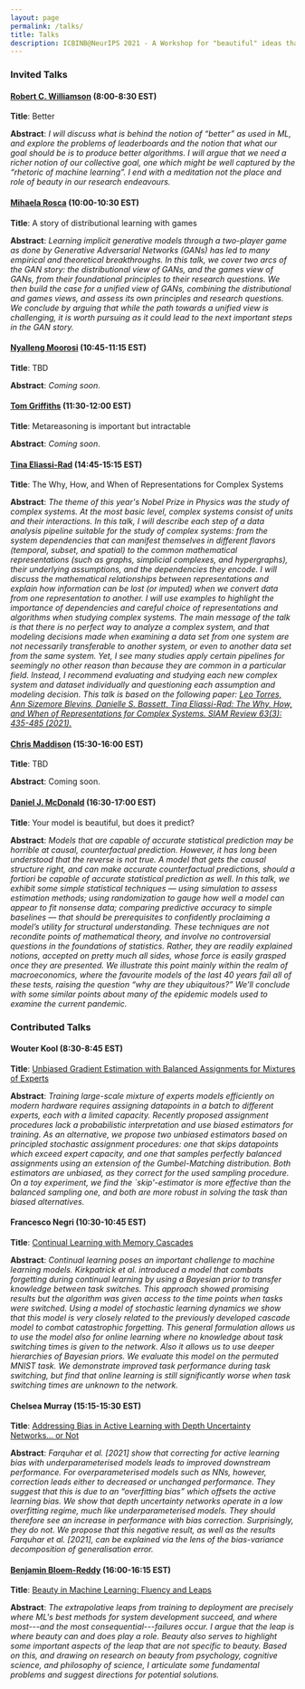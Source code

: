 ```yaml
---
layout: page
permalink: /talks/
title: Talks
description: ICBINB@NeurIPS 2021 - A Workshop for "beautiful" ideas that *should* have worked
---
```


### Invited Talks

#### [Robert C. Williamson](https://uni-tuebingen.de/en/research/core-research/cluster-of-excellence-machine-learning/research/research/cluster-research-groups/professorships/foundations-of-machine-learning-systems/) (8:00-8:30 EST)

**Title**: Better

**Abstract**: *I will discuss what is behind the notion of “better” as used in ML, and explore the problems of leaderboards and the notion that what our goal should be is to produce better algorithms. I will argue that we need a richer notion of our collective goal, one which might be well captured by the “rhetoric of machine learning”. I end with a meditation not the place and role of beauty in our research endeavours.*

#### [Mihaela Rosca](http://elarosca.net/) (10:00-10:30 EST)

**Title**: A story of distributional learning with games

**Abstract**: *Learning implicit generative models through a two-player game as done by Generative Adversarial Networks (GANs) has led to many empirical and theoretical breakthroughs. In this talk, we cover two arcs of the GAN story: the distributional view of GANs, and the games view of GANs, from their foundational principles to their research questions. We then build the case for a unified view of GANs, combining the distributional and games views, and assess its own principles and research questions. We conclude by arguing that while the path towards a unified view is challenging, it is worth pursuing as it could lead to the next important steps in the GAN story.*

#### [Nyalleng Moorosi](https://twitter.com/nunuska?lang=en) (10:45-11:15 EST)

**Title**: TBD

**Abstract**: *Coming soon*.

#### [Tom Griffiths](https://cocosci.princeton.edu/tom/index.php) (11:30-12:00 EST)

**Title**: Metareasoning is important but intractable

**Abstract**: *Coming soon*.

#### [Tina Eliassi-Rad](http://eliassi.org/) (14:45-15:15 EST)

**Title**: The Why, How, and When of Representations for Complex Systems

**Abstract**: *The theme of this year's Nobel Prize in Physics was the study of complex systems. At the most basic level, complex systems consist of units and their interactions. In this talk, I will describe each step of a data analysis pipeline suitable for the study of complex systems: from the system dependencies that can manifest themselves in different flavors (temporal, subset, and spatial) to the common mathematical representations (such as graphs, simplicial complexes, and hypergraphs), their underlying assumptions, and the dependencies they encode. I will discuss the mathematical relationships between representations and explain how information can be lost (or imputed) when we convert data from one representation to another. I will use examples to highlight the importance of dependencies and careful choice of representations and algorithms when studying complex systems. The main message of the talk is that there is no perfect way to analyze a complex system, and that modeling decisions made when examining a data set from one system are not necessarily transferable to another system, or even to another data set from the same system. Yet, I see many studies apply certain pipelines for seemingly no other reason than because they are common in a particular field. Instead, I recommend evaluating and studying each new complex system and dataset individually and questioning each assumption and modeling decision. This talk is based on the following paper: [Leo Torres, Ann Sizemore Blevins, Danielle S. Bassett, Tina Eliassi-Rad: The Why, How, and When of Representations for Complex Systems. SIAM Review 63(3): 435-485 (2021).](https://doi.org/10.1137/20M1355896)*

#### [Chris Maddison](http://www.cs.toronto.edu/~cmaddis/) (15:30-16:00 EST)

**Title**: TBD

**Abstract**: Coming soon.


#### [Daniel J. McDonald](https://dajmcdon.github.io/) (16:30-17:00 EST)

**Title**: Your model is beautiful, but does it predict?

**Abstract**: *Models that are capable of accurate statistical prediction may be horrible at causal, counterfactual prediction. However, it has long been understood that the reverse is not true. A model that gets the causal structure right, and can make accurate counterfactual predictions, should a fortiori be capable of accurate statistical prediction as well. In this talk, we exhibit some simple statistical techniques — using simulation to assess estimation methods; using randomization to gauge how well a model can appear to fit nonsense data; comparing predictive accuracy to simple baselines — that should be prerequisites to confidently proclaiming a model’s utility for structural understanding. These techniques are not recondite points of mathematical theory, and involve no controversial questions in the foundations of statistics. Rather, they are readily explained notions, accepted on pretty much all sides, whose force is easily grasped once they are presented. We illustrate this point mainly within the realm of macroeconomics, where the favourite models of the last 40 years fail all of these tests, raising the question “why are they ubiquitous?” We’ll conclude with some similar points about many of the epidemic models used to examine the current pandemic.*



### Contributed Talks

####  Wouter Kool (8:30-8:45 EST)

**Title**: [Unbiased Gradient Estimation with Balanced Assignments for Mixtures of Experts](https://openreview.net/forum?id=Hvfva7l1tcj)

**Abstract**: *Training large-scale mixture of experts models efficiently on modern hardware requires assigning datapoints in a batch to different experts, each with a limited capacity. Recently proposed assignment procedures lack a probabilistic interpretation and use biased estimators for training. As an alternative, we propose two unbiased estimators based on principled stochastic assignment procedures: one that skips datapoints which exceed expert capacity, and one that samples perfectly balanced assignments using an extension of the Gumbel-Matching distribution. Both estimators are unbiased, as they correct for the used sampling procedure. On a toy experiment, we find the `skip'-estimator is more effective than the balanced sampling one, and both are more robust in solving the task than biased alternatives.*

#### Francesco Negri (10:30-10:45 EST)

**Title**: [Continual Learning with Memory Cascades](https://openreview.net/forum?id=E1xIZf0E7qr)

**Abstract**: *Continual learning poses an important challenge to machine learning models. Kirkpatrick et al. introduced a model that combats forgetting during continual learning by using a Bayesian prior to transfer knowledge between task switches. This approach showed promising results but the algorithm was given access to the time points when tasks were switched. Using a model of stochastic learning dynamics we show that this model is very closely related to the previously developed cascade model to combat catastrophic forgetting. This general formulation allows us to use the model also for online learning where no knowledge about task switching times is given to the network. Also it allows us to use deeper hierarchies of Bayesian priors. We evaluate this model on the permuted MNIST task. We demonstrate improved task performance during task switching, but find that online learning is still significantly worse when task switching times are unknown to the network.*


#### Chelsea Murray (15:15-15:30 EST)

**Title**: [Addressing Bias in Active Learning with Depth Uncertainty Networks... or Not](https://openreview.net/forum?id=gVi-oIwRIks)

**Abstract**: *Farquhar et al. [2021] show that correcting for active learning bias with underparameterised models leads to improved downstream performance. For overparameterised models such as NNs, however, correction leads either to decreased or unchanged performance. They suggest that this is due to an “overfitting bias” which offsets the active learning bias. We show that depth uncertainty networks operate in a low overfitting regime, much like underparameterised models. They should therefore see an increase in performance with bias correction. Surprisingly, they do not. We propose that this negative result, as well as the results Farquhar et al. [2021], can be explained via the lens of the bias-variance decomposition of generalisation error.*


#### [Benjamin Bloem-Reddy](https://www.stat.ubc.ca/~benbr/) (16:00-16:15 EST)

**Title**: [Beauty in Machine Learning: Fluency and Leaps](https://openreview.net/forum?id=t_yk349a9Ec)

**Abstract**: *The extrapolative leaps from training to deployment are precisely where ML's best methods for system development succeed, and where most---and the most consequential---failures occur. I argue that the leap is where beauty can and does play a role. Beauty also serves to highlight some important aspects of the leap that are not specific to beauty. Based on this, and drawing on research on beauty from psychology, cognitive science, and philosophy of science, I articulate some fundamental problems and suggest directions for potential solutions.*



